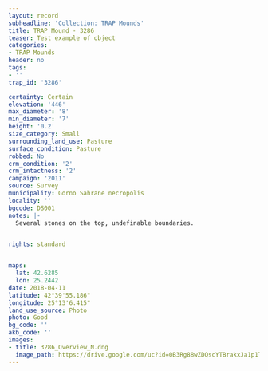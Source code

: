 ```yaml
---
layout: record
subheadline: 'Collection: TRAP Mounds'
title: TRAP Mound - 3286
teaser: Test example of object
categories:
- TRAP Mounds
header: no
tags:
- ''
trap_id: '3286'

certainty: Certain
elevation: '446'
max_diameter: '8'
min_diameter: '7'
height: '0.2'
size_category: Small
surrounding_land_use: Pasture
surface_condition: Pasture
robbed: No
crm_condition: '2'
crm_intactness: '2'
campaign: '2011'
source: Survey
municipality: Gorno Sahrane necropolis
locality: ''
bgcode: DS001
notes: |-
  Several stones on the top, undefinable boundaries.


rights: standard


maps:
  lat: 42.6285
  lon: 25.2442
date: 2018-04-11
latitude: 42°39'55.186"
longitude: 25°13'6.415"
land_use_source: Photo
photo: Good
bg_code: ''
akb_code: ''
images:
- title: 3286_Overview_N.dng
  image_path: https://drive.google.com/uc?id=0B3Rg88wZDQscYTBrakxJa1p1TGc
---
```

